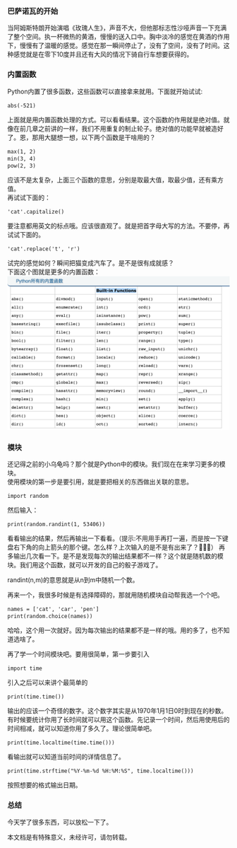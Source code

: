 
### 巴萨诺瓦的开始
当阿姆斯特朗开始演唱《玫瑰人生》，声音不大，但他那标志性沙哑声音一下充满了整个空间。执一杯微热的黄酒，慢慢的送入口中。胸中淡冷的感觉在黄酒的作用下，慢慢有了温暖的感觉。感觉在那一瞬间停止了，没有了空间，没有了时间。这种感觉就是在零下10度并且还有大风的情况下骑自行车想要获得的。

### 内置函数
Python内置了很多函数，这些函数可以直接拿来就用。下面就开始试试:

```
abs(-521)
```
上面就是用内置函数处理的方式。可以看看结果。这个函数的作用就是绝对值。就像在前几章之前讲的一样，我们不用重复的制止轮子。绝对值的功能早就被造好了。恩，那用大腿想一想，以下两个函数是干啥用的？

```
max(1, 2)
min(3, 4)
pow(2, 3)
```
应该不是太复杂，上面三个函数的意思，分别是取最大值，取最少值，还有乘方值。   
再试试下面的：

```
'cat'.capitalize()
```
要注意都用英文的标点哦。应该很直观了。就是把首字母大写的方法。不要停，再试试下面的。

```
'cat'.replace('t', 'r')
```
试完的感觉如何？瞬间把猫变成汽车了。是不是很有成就感？   
下面这个图就是更多的内置函数：
![内置函数](Built-in-Functions.png)

### 模块
还记得之前的小乌龟吗？那个就是Python中的模块。我们现在在来学习更多的模块。   
使用模块的第一步是要引用，就是要把相关的东西做出关联的意思。

```
import random
```
然后输入：

```
print(random.randint(1, 53406))
```
看看输出的结果，然后再输出一下看看。（提示:不用用手再打一遍，而是按一下键盘右下角的向上箭头的那个键。怎么样？上次输入的是不是有出来了？）
再多输出几次看一下。是不是发现每次的输出结果都不一样？这个就是随机数的模块。我们用这个函数，就可以开发的自己的骰子游戏了。

randint(n,m)的意思就是从n到m中随机一个数。

再来一个，我很多时候是有选择障碍的，那就用随机模块自动帮我选一个个吧。
```
names = ['cat', 'car', 'pen']
print(random.choice(names))
```
哈哈，这个用一次就好。因为每次输出的结果都不是一样的哦。用的多了，也不知道选啥了。

再了学一个时间模块吧。要用很简单，第一步要引入

```
import time
```
引入之后可以来讲个最简单的

```
print(time.time())
```
输出的应该一个奇怪的数字。这个数字其实是从1970年1月1日0时到现在的秒数。有时候要统计你用了长时间就可以用这个函数。先记录一个时间，然后用使用后的时间相减，就可以知道你用了多久了。理论很简单吧。

```
print(time.localtime(time.time()))
```
看输出就可以知道当前时间的详情信息了。

```
print(time.strftime("%Y-%m-%d %H:%M:%S", time.localtime()))
```
按照想要的格式输出日期。

### 总结
今天学了很多东西，可以放松一下了。


本文档是有特殊意义，未经许可，请勿转载。
